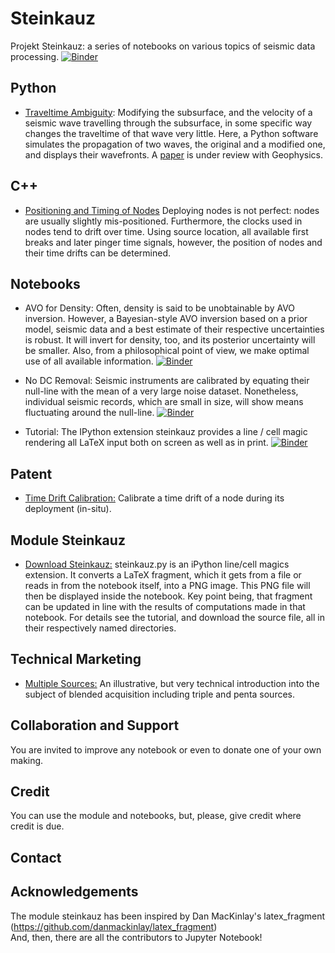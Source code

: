 # Steinkauz

Projekt Steinkauz: a series of notebooks on various topics of seismic data processing.
[![Binder](https://mybinder.org/badge_logo.svg)](https://mybinder.org/v2/gh/bjornrommel/steinkauz/master)  

## Python

- [Traveltime Ambiguity](https://github.com/bjornrommel/steinkauz/tree/master/project/ambiguity):
Modifying the subsurface, and the velocity of a seismic wave travelling through the subsurface, in some specific way changes the traveltime of that wave very little. Here, a Python software simulates the propagation of two waves, the original and a modified one, and displays their wavefronts. A [paper](https://github.com/bjornrommel/steinkauz/tree/master/project/ambiguity/BjörnRommel.WeaklyAnellipticalTraveltimeAnalysis.pdf) is under review with Geophysics. 

## C++

- [Positioning and Timing of Nodes](https://github.com/bjornrommel/steinkauz/tree/master/project/position_time)
Deploying nodes is not perfect: nodes are usually slightly mis-positioned. Furthermore, the clocks used in nodes tend to drift over time. Using source location, all available first breaks and later pinger time signals, however, the position of nodes and their time drifts can be determined.  

## Notebooks

- AVO for Density:
Often, density is said to be unobtainable by AVO inversion. However, a Bayesian-style AVO inversion based on a prior model, seismic data and a best estimate of their respective uncertainties is robust. It will invert for density, too, and its posterior uncertainty will be smaller. Also, from a philosophical point of view, we make optimal use of all available information.
[![Binder](https://mybinder.org/badge_logo.svg)](https://mybinder.org/v2/gh/bjornrommel/steinkauz/master?labpath=%2Fproject%2Favo_for_density%2Favo_for_density.ipynb)

- No DC Removal: 
Seismic instruments are calibrated by equating their null-line with the mean of a very large noise dataset. Nonetheless, individual seismic records, which are small in size, will show means fluctuating around the null-line. 
[![Binder](https://mybinder.org/badge_logo.svg)](https://mybinder.org/v2/gh/bjornrommel/steinkauz/master?filepath=project/no_dc_removal/no_dc_removal.ipynb)

- Tutorial:
The IPython extension steinkauz provides a line / cell magic rendering all LaTeX  input both on screen as well as in print.
[![Binder](https://mybinder.org/badge_logo.svg)](https://mybinder.org/v2/gh/bjornrommel/steinkauz/HEAD?filepath=project%2Ftutorial%2Ftutorial.ipynb)

## Patent

- [Time Drift Calibration:](https://github.com/bjornrommel/steinkauz/tree/master/project/time_drift_calibration)
Calibrate a time drift of a node during its deployment (in-situ). 

## Module Steinkauz  

- [Download Steinkauz:](https://github.com/bjornrommel/steinkauz/tree/master/project/download_steinkauz)
steinkauz.py is an iPython line/cell magics extension. It converts a LaTeX fragment, which it gets from a file or reads in from the notebook itself, into a PNG image. This PNG file will then be displayed inside the notebook. Key point being, that fragment can be updated in line with the results of computations made in that notebook. For details see the tutorial, and download the source file, all in their respectively named directories.

## Technical Marketing
- [Multiple Sources:](https://github.com/bjornrommel/steinkauz/tree/master/project/blended_acquisition)
An illustrative, but very technical introduction into the subject of blended acquisition including triple and penta sources.

## Collaboration and Support
 
You are invited to improve any notebook or even to donate one of your own making.

## Credit  

You can use the module and notebooks, but, please, give credit where credit is due.   

## Contact  

## Acknowledgements  

The module steinkauz has been inspired by Dan MacKinlay's latex_fragment (https://github.com/danmackinlay/latex_fragment)  
And, then, there are all the contributors to Jupyter Notebook!

